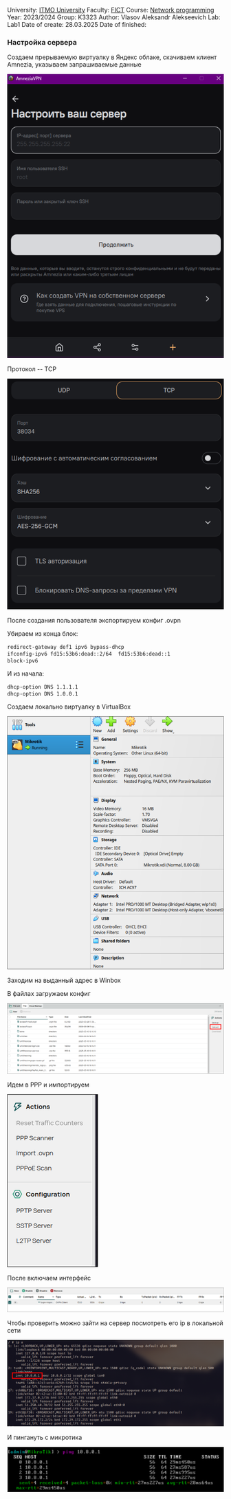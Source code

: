 University: [ITMO University](https://itmo.ru/ru/)
Faculty: [FICT](https://fict.itmo.ru)
Course: [Network programming](https://github.com/itmo-ict-faculty/network-programming)
Year: 2023/2024
Group: K3323
Author: Vlasov Aleksandr Alekseevich
Lab: Lab1
Date of create: 28.03.2025
Date of finished:

### Настройка сервера

Создаем прерываемую виртуалку в Яндекс облаке, скачиваем клиент Amnezia, указываем запрашиваемые данные

![](image.png)

Протокол -- TCP

![](image-1.png)


После создания пользователя экспортируем конфиг .ovpn

Убираем из конца блок:

```
redirect-gateway def1 ipv6 bypass-dhcp
ifconfig-ipv6 fd15:53b6:dead::2/64  fd15:53b6:dead::1
block-ipv6
```

И из начала:

```
dhcp-option DNS 1.1.1.1
dhcp-option DNS 1.0.0.1
```

Создаем локально виртуалку в VirtualBox

![](image-2.png)

Заходим на выданный адрес в Winbox

В файлах загружаем конфиг

![](image-3.png)

Идем в PPP и импортируем

![](image-4.png)

После включаем интерфейс

![](image-5.png)

Чтобы проверить можно зайти на сервер посмотреть его ip в локальной сети

![](image-6.png)

И пингануть с микротика

![](image-7.png)
